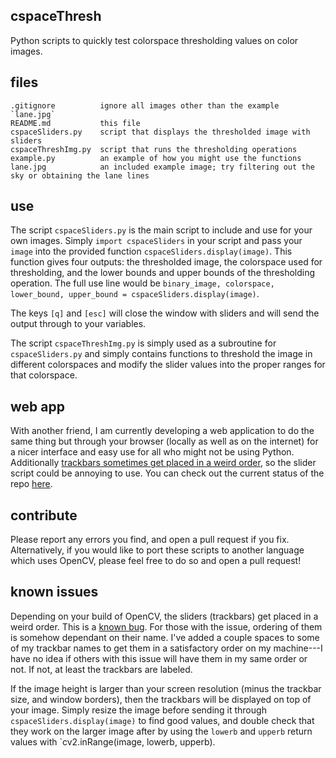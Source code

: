 ## cspaceThresh
Python scripts to quickly test colorspace thresholding values on color images.

## files
    .gitignore          ignore all images other than the example  `lane.jpg`
    README.md           this file
    cspaceSliders.py    script that displays the thresholded image with sliders
    cspaceThreshImg.py  script that runs the thresholding operations
    example.py          an example of how you might use the functions
    lane.jpg            an included example image; try filtering out the sky or obtaining the lane lines
    
## use
The script `cspaceSliders.py` is the main script to include and use for your own images. Simply `import cspaceSliders` in your script and pass your `image` into the provided function `cspaceSliders.display(image)`. This function gives four outputs: the thresholded image, the colorspace used for thresholding, and the lower bounds and upper bounds of the thresholding operation. The full use line would be `binary_image, colorspace, lower_bound, upper_bound = cspaceSliders.display(image)`.

The keys `[q]` and `[esc]` will close the window with sliders and will send the output through to your variables.

The script `cspaceThreshImg.py` is simply used as a subroutine for `cspaceSliders.py` and simply contains functions to threshold the image in different colorspaces and modify the slider values into the proper ranges for that colorspace.

## web app
With another friend, I am currently developing a web application to do the same thing but through your browser (locally as well as on the internet) for a nicer interface and easy use for all who might not be using Python. Additionally [trackbars sometimes get placed in a weird order](https://github.com/opencv/opencv/issues/5056), so the slider script could be annoying to use. You can check out the current status of the repo [here](https://github.com/alkasm/cspaceThreshWeb).

## contribute
Please report any errors you find, and open a pull request if you fix. Alternatively, if you would like to port these scripts to another language which uses OpenCV, please feel free to do so and open a pull request!

## known issues
Depending on your build of OpenCV, the sliders (trackbars) get placed in a weird order. This is a [known bug](https://github.com/opencv/opencv/issues/5056). For those with the issue, ordering of them is somehow dependant on their name. I've added a couple spaces to some of my trackbar names to get them in a satisfactory order on my machine---I have no idea if others with this issue will have them in my same order or not. If not, at least the trackbars are labeled.

If the image height is larger than your screen resolution (minus the trackbar size, and window borders), then the trackbars will be displayed on top of your image. Simply resize the image before sending it through `cspaceSliders.display(image)` to find good values, and double check that they work on the larger image after by using the `lowerb` and `upperb` return values with `cv2.inRange(image, lowerb, upperb).
